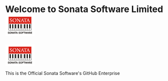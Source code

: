 # Welcome to Sonata Software Limited ![Sonata Software Limited](sonata-logo.png)

<!-- <img src="![Sonata Software Limited](sonata-logo.png)" align="right"
     alt="Sonata Software Limited" width="150" height="50"> -->

<div style="display: flex; align-items: center;">
  <img src="sonata-logo.png" alt="Sonata Software Limited" style="margin-right: 10px;"> <align="center">
</div>


This is the Official Sonata Software's GitHub Enterprise